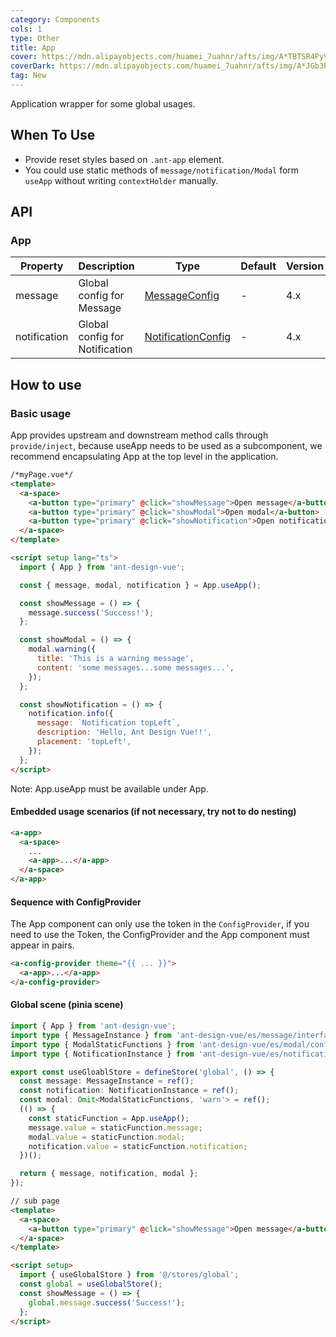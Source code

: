 ```yaml
---
category: Components
cols: 1
type: Other
title: App
cover: https://mdn.alipayobjects.com/huamei_7uahnr/afts/img/A*TBTSR4PyVmkAAAAAAAAAAAAADrJ8AQ/original
coverDark: https://mdn.alipayobjects.com/huamei_7uahnr/afts/img/A*JGb3RIzyOCkAAAAAAAAAAAAADrJ8AQ/original
tag: New
---
```


Application wrapper for some global usages.

## When To Use

- Provide reset styles based on `.ant-app` element.
- You could use static methods of `message/notification/Modal` form `useApp` without writing `contextHolder` manually.

## API

### App

| Property | Description | Type | Default | Version |
| --- | --- | --- | --- | --- |
| message | Global config for Message | [MessageConfig](/components/message/#messageconfig) | - | 4.x |
| notification | Global config for Notification | [NotificationConfig](/components/notification/#notificationconfig) | - | 4.x |

## How to use

### Basic usage

App provides upstream and downstream method calls through `provide/inject`, because useApp needs to be used as a subcomponent, we recommend encapsulating App at the top level in the application.

```html
/*myPage.vue*/
<template>
  <a-space>
    <a-button type="primary" @click="showMessage">Open message</a-button>
    <a-button type="primary" @click="showModal">Open modal</a-button>
    <a-button type="primary" @click="showNotification">Open notification</a-button>
  </a-space>
</template>

<script setup lang="ts">
  import { App } from 'ant-design-vue';

  const { message, modal, notification } = App.useApp();

  const showMessage = () => {
    message.success('Success!');
  };

  const showModal = () => {
    modal.warning({
      title: 'This is a warning message',
      content: 'some messages...some messages...',
    });
  };

  const showNotification = () => {
    notification.info({
      message: `Notification topLeft`,
      description: 'Hello, Ant Design Vue!!',
      placement: 'topLeft',
    });
  };
</script>
```

Note: App.useApp must be available under App.

#### Embedded usage scenarios (if not necessary, try not to do nesting)

```html
<a-app>
  <a-space>
    ...
    <a-app>...</a-app>
  </a-space>
</a-app>
```

#### Sequence with ConfigProvider

The App component can only use the token in the `ConfigProvider`, if you need to use the Token, the ConfigProvider and the App component must appear in pairs.

```html
<a-config-provider theme="{{ ... }}">
  <a-app>...</a-app>
</a-config-provider>
```

#### Global scene (pinia scene)

```ts
import { App } from 'ant-design-vue';
import type { MessageInstance } from 'ant-design-vue/es/message/interface';
import type { ModalStaticFunctions } from 'ant-design-vue/es/modal/confirm';
import type { NotificationInstance } from 'ant-design-vue/es/notification/interface';

export const useGloablStore = defineStore('global', () => {
  const message: MessageInstance = ref();
  const notification: NotificationInstance = ref();
  const modal: Omit<ModalStaticFunctions, 'warn'> = ref();
  (() => {
    const staticFunction = App.useApp();
    message.value = staticFunction.message;
    modal.value = staticFunction.modal;
    notification.value = staticFunction.notification;
  })();

  return { message, notification, modal };
});
```

```html
// sub page
<template>
  <a-space>
    <a-button type="primary" @click="showMessage">Open message</a-button>
  </a-space>
</template>

<script setup>
  import { useGlobalStore } from '@/stores/global';
  const global = useGlobalStore();
  const showMessage = () => {
    global.message.success('Success!');
  };
</script>
```
